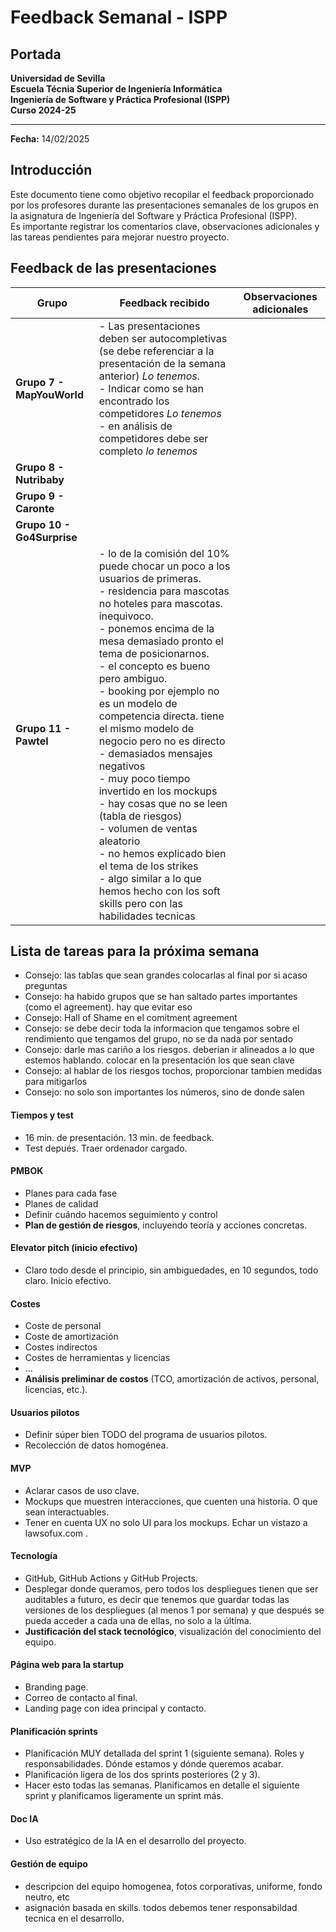 # Feedback Semanal - ISPP

## Portada

**Universidad de Sevilla**\
**Escuela Técnia Superior de Ingeniería Informática**\
**Ingeniería de Software y Práctica Profesional (ISPP)**\
**Curso 2024-25**

------------------------------------------------------------------------

**Fecha:** 14/02/2025

## Introducción

Este documento tiene como objetivo recopilar el feedback proporcionado por los profesores durante las presentaciones semanales de los grupos en la asignatura de Ingeniería del Software y Práctica Profesional (ISPP).\
Es importante registrar los comentarios clave, observaciones adicionales y las tareas pendientes para mejorar nuestro proyecto.

## Feedback de las presentaciones

| Grupo | Feedback recibido | Observaciones adicionales |
|-------|------------------|--------------------------|
| **Grupo 7 - MapYouWorld** | - Las presentaciones deben ser autocompletivas (se debe referenciar a la presentación de la semana anterior) *Lo tenemos*.  <br> - Indicar como se han encontrado los competidores *Lo tenemos*  <br> - en análisis de competidores debe ser completo *lo tenemos*  |
| **Grupo 8 - Nutribaby** |  |
| **Grupo 9 - Caronte** |  |
| **Grupo 10 - Go4Surprise** | |
| **Grupo 11 - Pawtel** | - lo de la comisión del 10% puede chocar un poco a los usuarios de primeras.  <br> - residencia para mascotas no hoteles para mascotas. inequivoco.  <br> - ponemos encima de la mesa demasiado pronto el tema de posicionarnos.  <br> - el concepto es bueno pero ambiguo.  <br> - booking por ejemplo no es un modelo de competencia directa. tiene el mismo modelo de negocio pero no es directo  <br> - demasiados mensajes negativos  <br> - muy poco tiempo invertido en los mockups  <br> - hay cosas que no se leen (tabla de riesgos)  <br> - volumen de ventas  aleatorio  <br> - no hemos explicado bien el tema de los strikes  <br> - algo similar a lo que hemos hecho con los soft skills pero con las habilidades tecnicas |  

## Lista de tareas para la próxima semana

-   Consejo: las tablas que sean grandes colocarlas al final por si acaso preguntas
-   Consejo: ha habido grupos que se han saltado partes importantes (como el agreement). hay que evitar eso
-   Consejo: Hall of Shame en el comitment agreement
-   Consejo: se debe decir toda la informacion que tengamos sobre el rendimiento que tengamos del grupo, no se da nada por sentado
-   Consejo: darle mas cariño a los riesgos. deberian ir alineados a lo que estemos hablando. colocar en la presentación los que sean clave
-   Consejo: al hablar de los riesgos tochos, proporcionar tambien medidas para mitigarlos
-   Consejo: no solo son importantes los números, sino de donde salen

#### Tiempos y test

-   16 min. de presentación. 13 min. de feedback.
-   Test depués. Traer ordenador cargado.

#### PMBOK

-   Planes para cada fase
-   Planes de calidad
-   Definir cuándo hacemos seguimiento y control
-   **Plan de gestión de riesgos**, incluyendo teoría y acciones concretas.

#### Elevator pitch (inicio efectivo)

-   Claro todo desde el principio, sin ambiguedades, en 10 segundos, todo claro. Inicio efectivo.

#### Costes

-   Coste de personal
-   Coste de amortización
-   Costes indirectos
-   Costes de herramientas y licencias
-   ...
-   **Análisis preliminar de costos** (TCO, amortización de activos, personal, licencias, etc.).

#### Usuarios pilotos

-   Definir súper bien TODO del programa de usuarios pilotos.
-   Recolección de datos homogénea.

#### MVP

-   Aclarar casos de uso clave.
-   Mockups que muestren interacciones, que cuenten una historia. O que sean interactuables.
-   Tener en cuenta UX no solo UI para los mockups. Echar un vistazo a lawsofux.com .

#### Tecnología

-   GitHub, GitHub Actions y GitHub Projects.
-   Desplegar donde queramos, pero todos los despliegues tienen que ser auditables a futuro, es decir que tenemos que guardar todas las versiones de los despliegues (al menos 1 por semana) y que después se pueda acceder a cada una de ellas, no solo a la última.
-   **Justificación del stack tecnológico**, visualización del conocimiento del equipo.

#### Página web para la startup

-   Branding page.
-   Correo de contacto al final.
-   Landing page con idea principal y contacto.

#### Planificación sprints

-   Planificación MUY detallada del sprint 1 (siguiente semana). Roles y responsabilidades. Dónde estamos y dónde queremos acabar.
-   Planificación ligera de los dos sprints posteriores (2 y 3).
-   Hacer esto todas las semanas. Planificamos en detalle el siguiente sprint y planificamos ligeramente un sprint más.

#### Doc IA

-   Uso estratégico de la IA en el desarrollo del proyecto.

#### Gestión de equipo

-   descripcion del equipo homogenea, fotos corporativas, uniforme, fondo neutro, etc
-   asignación basada en skills. todos debemos tener responsabildad tecnica en el desarrollo.
